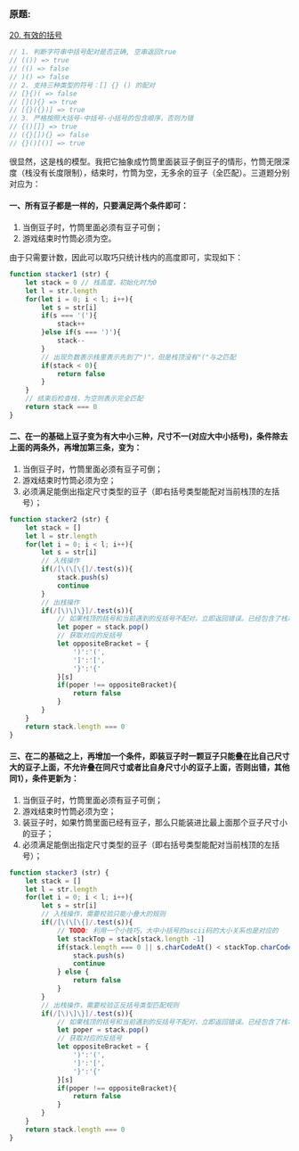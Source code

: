 
### 原题:
[20. 有效的括号](https://leetcode-cn.com/problems/valid-parentheses/)

```js
// 1. 判断字符串中括号配对是否正确, 空串返回true
// (()) => true
// (() => false
// )() => false
// 2. 支持三种类型的符号：[] {} () 的配对
// [}{)( => false
// [](){} => true
// [{}({})] => true
// 3. 严格按照大括号-中括号-小括号的包含顺序，否则为错
// {()[]} => true
// ({}[]){} => false
// {}()[()] => true
```

很显然，这是栈的模型。我把它抽象成竹筒里面装豆子倒豆子的情形，竹筒无限深度（栈没有长度限制），结束时，竹筒为空，无多余的豆子（全匹配）。三道题分别对应为：

#### 一、所有豆子都是一样的，只要满足两个条件即可：
1) 当倒豆子时，竹筒里面必须有豆子可倒；
2) 游戏结束时竹筒必须为空。

由于只需要计数，因此可以取巧只统计栈内的高度即可，实现如下：

```js
function stacker1 (str) {
    let stack = 0 // 栈高度，初始化时为0
    let l = str.length
    for(let i = 0; i < l; i++){
        let s = str[i]
        if(s === '('){
            stack++
        }else if(s === ')'){
            stack--   
        }
        // 出现负数表示栈里表示先到了")"，但是栈顶没有"("与之匹配
        if(stack < 0){
            return false
        }
    }
    // 结束后检查栈，为空则表示完全匹配
    return stack === 0
}
```

#### 二、在一的基础上豆子变为有大中小三种，尺寸不一(对应大中小括号)，条件除去上面的两条外，再增加第三条，变为：
1) 当倒豆子时，竹筒里面必须有豆子可倒；
2) 游戏结束时竹筒必须为空；
3) 必须满足能倒出指定尺寸类型的豆子（即右括号类型能配对当前栈顶的左括号）；
```js
function stacker2 (str) {
    let stack = []
    let l = str.length
    for(let i = 0; i < l; i++){
        let s = str[i]
        // 入栈操作
        if(/[\(\[\{]/.test(s)){
            stack.push(s)
            continue
        }
        // 出栈操作
        if(/[\)\]\}]/.test(s)){
            // 如果栈顶的括号和当前遇到的反括号不配对，立即返回错误。已经包含了栈本身为空时再要求出栈的情形。
            let poper = stack.pop()
            // 获取对应的反括号
            let oppositeBracket = {
                ')':'(', 
                ']':'[', 
                '}':'{'
            }[s]
            if(poper !== oppositeBracket){
                return false
            }
        }
    }
    return stack.length === 0
}
```

#### 三、在二的基础之上，再增加一个条件，即装豆子时一颗豆子只能叠在比自己尺寸大的豆子上面，不允许叠在同尺寸或者比自身尺寸小的豆子上面，否则出错，其他同1），条件更新为：
1) 当倒豆子时，竹筒里面必须有豆子可倒；
2) 游戏结束时竹筒必须为空；
3) 装豆子时，如果竹筒里面已经有豆子，那么只能装进比最上面那个豆子尺寸小的豆子；
4) 必须满足能倒出指定尺寸类型的豆子（即右括号类型能配对当前栈顶的左括号）；
```js
function stacker3 (str) {
    let stack = []
    let l = str.length
    for(let i = 0; i < l; i++){
        let s = str[i]
        // 入栈操作，需要校验只能小叠大的规则
        if(/[\(\[\{]/.test(s)){
            // TODO: 利用一个小技巧，大中小括号的ascii码的大小关系也是对应的
            let stackTop = stack[stack.length -1]
            if(stack.length === 0 || s.charCodeAt() < stackTop.charCodeAt()){
                stack.push(s)
                continue
            } else {
                return false
            }
        }
        // 出栈操作，需要校验正反括号类型匹配规则
        if(/[\)\]\}]/.test(s)){
            // 如果栈顶的括号和当前遇到的反括号不配对，立即返回错误。已经包含了栈本身为空时再要求出栈的情形。
            let poper = stack.pop()
            // 获取对应的反括号
            let oppositeBracket = {
                ')':'(', 
                ']':'[', 
                '}':'{'
            }[s]
            if(poper !== oppositeBracket){
                return false
            }
        }
    }
    return stack.length === 0
}
```
